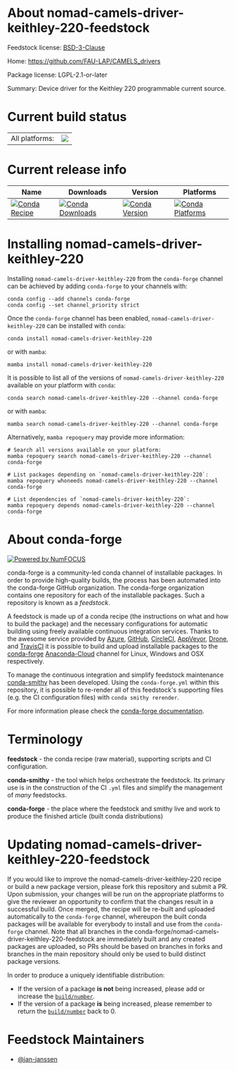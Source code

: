About nomad-camels-driver-keithley-220-feedstock
================================================

Feedstock license: [BSD-3-Clause](https://github.com/conda-forge/nomad-camels-driver-keithley-220-feedstock/blob/main/LICENSE.txt)

Home: https://github.com/FAU-LAP/CAMELS_drivers

Package license: LGPL-2.1-or-later

Summary: Device driver for the Keithley 220 programmable current source.

Current build status
====================


<table><tr><td>All platforms:</td>
    <td>
      <a href="https://dev.azure.com/conda-forge/feedstock-builds/_build/latest?definitionId=20705&branchName=main">
        <img src="https://dev.azure.com/conda-forge/feedstock-builds/_apis/build/status/nomad-camels-driver-keithley-220-feedstock?branchName=main">
      </a>
    </td>
  </tr>
</table>

Current release info
====================

| Name | Downloads | Version | Platforms |
| --- | --- | --- | --- |
| [![Conda Recipe](https://img.shields.io/badge/recipe-nomad--camels--driver--keithley--220-green.svg)](https://anaconda.org/conda-forge/nomad-camels-driver-keithley-220) | [![Conda Downloads](https://img.shields.io/conda/dn/conda-forge/nomad-camels-driver-keithley-220.svg)](https://anaconda.org/conda-forge/nomad-camels-driver-keithley-220) | [![Conda Version](https://img.shields.io/conda/vn/conda-forge/nomad-camels-driver-keithley-220.svg)](https://anaconda.org/conda-forge/nomad-camels-driver-keithley-220) | [![Conda Platforms](https://img.shields.io/conda/pn/conda-forge/nomad-camels-driver-keithley-220.svg)](https://anaconda.org/conda-forge/nomad-camels-driver-keithley-220) |

Installing nomad-camels-driver-keithley-220
===========================================

Installing `nomad-camels-driver-keithley-220` from the `conda-forge` channel can be achieved by adding `conda-forge` to your channels with:

```
conda config --add channels conda-forge
conda config --set channel_priority strict
```

Once the `conda-forge` channel has been enabled, `nomad-camels-driver-keithley-220` can be installed with `conda`:

```
conda install nomad-camels-driver-keithley-220
```

or with `mamba`:

```
mamba install nomad-camels-driver-keithley-220
```

It is possible to list all of the versions of `nomad-camels-driver-keithley-220` available on your platform with `conda`:

```
conda search nomad-camels-driver-keithley-220 --channel conda-forge
```

or with `mamba`:

```
mamba search nomad-camels-driver-keithley-220 --channel conda-forge
```

Alternatively, `mamba repoquery` may provide more information:

```
# Search all versions available on your platform:
mamba repoquery search nomad-camels-driver-keithley-220 --channel conda-forge

# List packages depending on `nomad-camels-driver-keithley-220`:
mamba repoquery whoneeds nomad-camels-driver-keithley-220 --channel conda-forge

# List dependencies of `nomad-camels-driver-keithley-220`:
mamba repoquery depends nomad-camels-driver-keithley-220 --channel conda-forge
```


About conda-forge
=================

[![Powered by
NumFOCUS](https://img.shields.io/badge/powered%20by-NumFOCUS-orange.svg?style=flat&colorA=E1523D&colorB=007D8A)](https://numfocus.org)

conda-forge is a community-led conda channel of installable packages.
In order to provide high-quality builds, the process has been automated into the
conda-forge GitHub organization. The conda-forge organization contains one repository
for each of the installable packages. Such a repository is known as a *feedstock*.

A feedstock is made up of a conda recipe (the instructions on what and how to build
the package) and the necessary configurations for automatic building using freely
available continuous integration services. Thanks to the awesome service provided by
[Azure](https://azure.microsoft.com/en-us/services/devops/), [GitHub](https://github.com/),
[CircleCI](https://circleci.com/), [AppVeyor](https://www.appveyor.com/),
[Drone](https://cloud.drone.io/welcome), and [TravisCI](https://travis-ci.com/)
it is possible to build and upload installable packages to the
[conda-forge](https://anaconda.org/conda-forge) [Anaconda-Cloud](https://anaconda.org/)
channel for Linux, Windows and OSX respectively.

To manage the continuous integration and simplify feedstock maintenance
[conda-smithy](https://github.com/conda-forge/conda-smithy) has been developed.
Using the ``conda-forge.yml`` within this repository, it is possible to re-render all of
this feedstock's supporting files (e.g. the CI configuration files) with ``conda smithy rerender``.

For more information please check the [conda-forge documentation](https://conda-forge.org/docs/).

Terminology
===========

**feedstock** - the conda recipe (raw material), supporting scripts and CI configuration.

**conda-smithy** - the tool which helps orchestrate the feedstock.
                   Its primary use is in the construction of the CI ``.yml`` files
                   and simplify the management of *many* feedstocks.

**conda-forge** - the place where the feedstock and smithy live and work to
                  produce the finished article (built conda distributions)


Updating nomad-camels-driver-keithley-220-feedstock
===================================================

If you would like to improve the nomad-camels-driver-keithley-220 recipe or build a new
package version, please fork this repository and submit a PR. Upon submission,
your changes will be run on the appropriate platforms to give the reviewer an
opportunity to confirm that the changes result in a successful build. Once
merged, the recipe will be re-built and uploaded automatically to the
`conda-forge` channel, whereupon the built conda packages will be available for
everybody to install and use from the `conda-forge` channel.
Note that all branches in the conda-forge/nomad-camels-driver-keithley-220-feedstock are
immediately built and any created packages are uploaded, so PRs should be based
on branches in forks and branches in the main repository should only be used to
build distinct package versions.

In order to produce a uniquely identifiable distribution:
 * If the version of a package **is not** being increased, please add or increase
   the [``build/number``](https://docs.conda.io/projects/conda-build/en/latest/resources/define-metadata.html#build-number-and-string).
 * If the version of a package **is** being increased, please remember to return
   the [``build/number``](https://docs.conda.io/projects/conda-build/en/latest/resources/define-metadata.html#build-number-and-string)
   back to 0.

Feedstock Maintainers
=====================

* [@jan-janssen](https://github.com/jan-janssen/)

